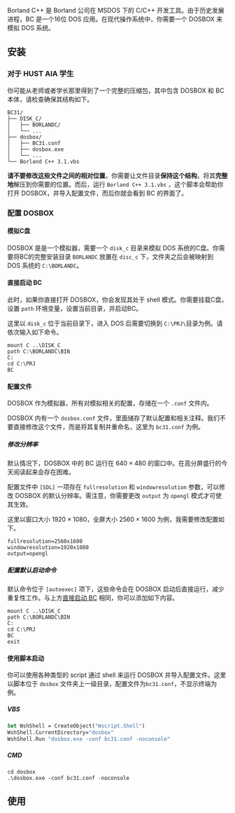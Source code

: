 Borland C++ 是 Borland 公司在 MSDOS 下的 C/C++ 开发工具。由于历史发展进程，BC 是一个16位 DOS 应用。在现代操作系统中，你需要一个 DOSBOX 来模拟 DOS 系统。

## 安装

### 对于 HUST AIA 学生

你可能从老师或者学长那里得到了一个完整的压缩包，其中包含 DOSBOX 和 BC 本体，请检查确保其结构如下。

```
BC31/
├── DISK_C/
│   ├── BORLANDC/
│   └── ...
├── dosbox/
│   ├── BC31.conf
│   ├── dosbox.exe
│   └── ...
└── Borland C++ 3.1.vbs
```

**请不要修改这些文件之间的相对位置**。你需要让文件目录**保持这个结构**，将其**完整地**解压到你需要的位置。而后，运行 `Borland C++ 3.1.vbs` ，这个脚本会帮助你打开 DOSBOX，并导入配置文件，而后你就会看到 BC 的界面了。

### 配置 DOSBOX

#### 模拟C盘

DOSBOX 是是一个模拟器，需要一个 `disk_c` 目录来模拟 DOS 系统的C盘。你需要将BC的完整安装目录 `BORLANDC` 放置在 `disc_c` 下，文件夹之后会被映射到 DOS 系统的 `C:\BORLANDC`。

#### 直接启动 BC
此时，如果你直接打开 DOSBOX，你会发现其处于 shell 模式。你需要挂载C盘，设置 `path` 环境变量，设置当前目录，并启动BC。

这里以 `disk_c` 位于当前目录下，进入 DOS 后需要切换到 `C:\PRJ\`目录为例。请依次输入如下命令。

```
mount C ..\DISK_C
path C:\BORLANDC\BIN
C:
cd C:\PRJ
BC
```

#### 配置文件
DOSBOX 作为模拟器，所有对模拟相关的配置，存储在一个 `.conf` 文件内。

DOSBOX 内有一个 `dosbox.conf` 文件，里面储存了默认配置和相关注释。我们不要直接修改这个文件，而是将其复制并重命名，这里为 `bc31.conf` 为例。

##### 修改分辨率

默认情况下，DOSBOX 中的 BC 运行在 $640\times 480$ 的窗口中。在高分屏盛行的今天阅读起来会存在困难。

配置文件中 `[SDL]` 一项存在 `fullresolution` 和 `windowresolution` 参数，可以修改 DOSBOX 的默认分辨率。需注意，你需要更改 `output` 为 `opengl` 模式才可使其生效。

这里以窗口大小 $1920\times 1080$，全屏大小 $2560\times 1600$ 为例，我需要修改配置如下。
```
fullresolution=2560x1600
windowresolution=1920x1080
output=opengl
```

##### 配置默认启动命令

默认命令位于 `[autoexec]` 项下，这些命令会在 DOSBOX 启动后直接运行，减少重复性工作。与上方[直接启动 BC](#直接启动-bc) 相同，你可以添加如下内容。

```
mount C ..\DISK_C
path C:\BORLANDC\BIN
C:
cd C:\PRJ
BC
exit
```

#### 使用脚本启动
你可以使用各种类型的 script 通过 shell 来运行 DOSBOX 并导入配置文件。这里以脚本位于 `dosbox` 文件夹上一级目录，配置文件为`bc31.conf`，不显示终端为例。

##### VBS

```vb
Set WshShell = CreateObject("Wscript.Shell")
WshShell.CurrentDirectory="dosbox"
WshShell.Run "dosbox.exe -conf bc31.conf -noconsole"
```

##### CMD

```shell
cd dosbox
.\dosbox.exe -conf bc31.conf -noconsole
```
## 使用

